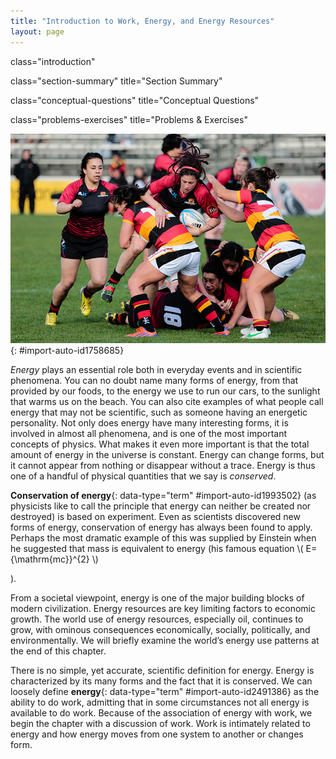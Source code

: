 ```yaml
---
title: "Introduction to Work, Energy, and Energy Resources"
layout: page
---
```



<cnx-pi data-type="cnx.flag.introduction"> class="introduction" </cnx-pi>

<cnx-pi data-type="cnx.eoc">class="section-summary" title="Section Summary"</cnx-pi>

<cnx-pi data-type="cnx.eoc">class="conceptual-questions" title="Conceptual Questions"</cnx-pi>

<cnx-pi data-type="cnx.eoc">class="problems-exercises" title="Problems &amp; Exercises"</cnx-pi>

 ![A field with four wind turbines and the Sun setting in the background.](../resources/Figure_08_00_01a_D.jpg "How many forms of energy can you identify in this photograph of a wind farm in Iowa? (credit: J&#xFC;rgen from Sandesneben, Germany, Wikimedia Commons)"){: #import-auto-id1758685}

*Energy* plays an essential role both in everyday events and in scientific phenomena. You can no doubt name many forms of energy, from that provided by our foods, to the energy we use to run our cars, to the sunlight that warms us on the beach. You can also cite examples of what people call energy that may not be scientific, such as someone having an energetic personality. Not only does energy have many interesting forms, it is involved in almost all phenomena, and is one of the most important concepts of physics. What makes it even more important is that the total amount of energy in the universe is constant. Energy can change forms, but it cannot appear from nothing or disappear without a trace. Energy is thus one of a handful of physical quantities that we say is *conserved*.

**Conservation of energy**{: data-type="term" #import-auto-id1993502} (as physicists like to call the principle that energy can neither be created nor destroyed) is based on experiment. Even as scientists discovered new forms of energy, conservation of energy has always been found to apply. Perhaps the most dramatic example of this was supplied by Einstein when he suggested that mass is equivalent to energy (his famous equation  \\( E={\mathrm{mc}}^{2} \\) 

).

From a societal viewpoint, energy is one of the major building blocks of modern civilization. Energy resources are key limiting factors to economic growth. The world use of energy resources, especially oil, continues to grow, with ominous consequences economically, socially, politically, and environmentally. We will briefly examine the world’s energy use patterns at the end of this chapter.

There is no simple, yet accurate, scientific definition for energy. Energy is characterized by its many forms and the fact that it is conserved. We can loosely define **energy**{: data-type="term" #import-auto-id2491386} as the ability to do work, admitting that in some circumstances not all energy is available to do work. Because of the association of energy with work, we begin the chapter with a discussion of work. Work is intimately related to energy and how energy moves from one system to another or changes form.

